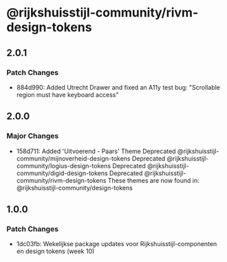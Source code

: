 # @rijkshuisstijl-community/rivm-design-tokens

## 2.0.1

### Patch Changes

- 884d990: Added Utrecht Drawer and fixed an A11y test bug: "Scrollable region must have keyboard access"

## 2.0.0

### Major Changes

- 158d711: Added 'Uitvoerend - Paars' Theme
  Deprecated @rijkshuisstijl-community/mijnoverheid-design-tokens
  Deprecated @rijkshuisstijl-community/logius-design-tokens
  Deprecated @rijkshuisstijl-community/digid-design-tokens
  Deprecated @rijkshuisstijl-community/rivm-design-tokens
  These themes are now found in: @rijkshuisstijl-community/design-tokens

## 1.0.0

### Patch Changes

- 1dc03fb: Wekelijkse package updates voor Rijkshuisstijl-componenten en design tokens (week 10)
